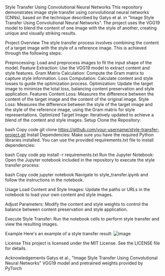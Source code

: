 Style Transfer Using Convolutional Neural Networks
This repository demonstrates image style transfer using convolutional neural networks (CNNs), based on the technique described by Gatys et al. in "Image Style Transfer Using Convolutional Neural Networks". The project uses the VGG19 model to blend the content of one image with the style of another, creating unique and visually striking results.

Project Overview
The style transfer process involves combining the content of a target image with the style of a reference image. This is achieved through the following steps:

Preprocessing: Load and preprocess images to fit the input shape of the model.
Feature Extraction: Use the VGG19 model to extract content and style features.
Gram Matrix Calculation: Compute the Gram matrix to capture style information.
Loss Computation: Calculate content and style losses to guide the optimization process.
Optimization: Update the target image to minimize the total loss, balancing content preservation and style application.
Features
Content Loss: Measures the difference between the content of the target image and the content of the original image.
Style Loss: Measures the difference between the style of the target image and the style of the reference image, using the Gram matrix for style representations.
Optimized Target Image: Iteratively updated to achieve a blend of the content and style images.
Setup
Clone the Repository:

bash
Copy code
git clone https://github.com/your-username/style-transfer-project.git
Install Dependencies:
Make sure you have the required Python libraries installed. You can use the provided requirements.txt file to install dependencies:

bash
Copy code
pip install -r requirements.txt
Run the Jupyter Notebook:
Open the Jupyter notebook included in the repository to execute the style transfer process:

bash
Copy code
jupyter notebook
Navigate to style_transfer.ipynb and follow the instructions in the notebook.

Usage
Load Content and Style Images:
Update the paths or URLs in the notebook to load your own content and style images.

Adjust Parameters:
Modify the content and style weights to control the balance between content preservation and style application.

Execute Style Transfer:
Run the notebook cells to perform style transfer and view the resulting images.

Example
Here's an example of a style transfer result:
![image](https://github.com/user-attachments/assets/40cd7177-bcc3-4f66-9aa7-dee0170ad608)


License
This project is licensed under the MIT License. See the LICENSE file for details.

Acknowledgements
Gatys et al., "Image Style Transfer Using Convolutional Neural Networks"
VGG19 model and pretrained weights provided by PyTorch

